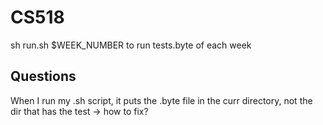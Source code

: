# CS518
sh run.sh $WEEK_NUMBER to run tests.byte of each week

## Questions
When I run my .sh script, it puts the .byte file in the curr directory, not the dir that has the test -> how to fix?

